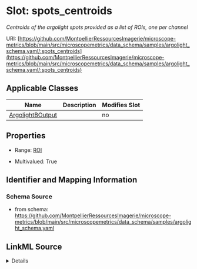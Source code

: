 # Slot: spots_centroids


_Centroids of the argolight spots provided as a list of ROIs, one per channel_



URI: [https://github.com/MontpellierRessourcesImagerie/microscope-metrics/blob/main/src/microscopemetrics/data_schema/samples/argolight_schema.yaml/:spots_centroids](https://github.com/MontpellierRessourcesImagerie/microscope-metrics/blob/main/src/microscopemetrics/data_schema/samples/argolight_schema.yaml/:spots_centroids)



<!-- no inheritance hierarchy -->




## Applicable Classes

| Name | Description | Modifies Slot |
| --- | --- | --- |
[ArgolightBOutput](ArgolightBOutput.md) |  |  no  |







## Properties

* Range: [ROI](ROI.md)

* Multivalued: True





## Identifier and Mapping Information







### Schema Source


* from schema: https://github.com/MontpellierRessourcesImagerie/microscope-metrics/blob/main/src/microscopemetrics/data_schema/samples/argolight_schema.yaml




## LinkML Source

<details>
```yaml
name: spots_centroids
description: Centroids of the argolight spots provided as a list of ROIs, one per
  channel
from_schema: https://github.com/MontpellierRessourcesImagerie/microscope-metrics/blob/main/src/microscopemetrics/data_schema/samples/argolight_schema.yaml
rank: 1000
multivalued: true
alias: spots_centroids
owner: ArgolightBOutput
domain_of:
- ArgolightBOutput
range: ROI
required: false

```
</details>